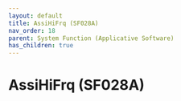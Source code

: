 ```yaml
---
layout: default
title: AssiHiFrq (SF028A)
nav_order: 18
parent: System Function (Applicative Software)
has_children: true
---
```

# AssiHiFrq (SF028A)
